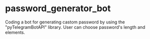 # password_generator_bot
Coding a bot for generating castom password by using the "pyTelegramBotAPI" library. 
User can choose password's length and elements.
